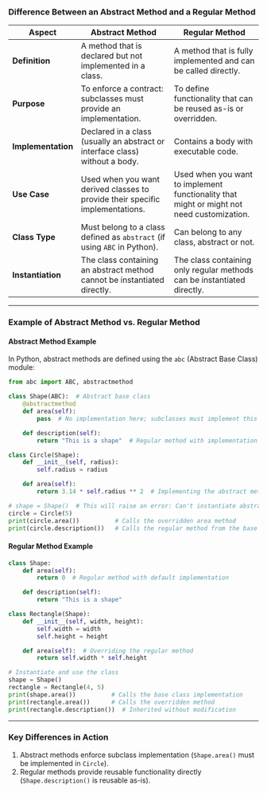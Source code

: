 ### **Difference Between an Abstract Method and a Regular Method**

| **Aspect**                | **Abstract Method**                                                                                      | **Regular Method**                                                                            |
|---------------------------|----------------------------------------------------------------------------------------------------------|---------------------------------------------------------------------------------------------|
| **Definition**            | A method that is declared but not implemented in a class.                                               | A method that is fully implemented and can be called directly.                              |
| **Purpose**               | To enforce a contract: subclasses must provide an implementation.                                       | To define functionality that can be reused as-is or overridden.                            |
| **Implementation**        | Declared in a class (usually an abstract or interface class) without a body.                            | Contains a body with executable code.                                                      |
| **Use Case**              | Used when you want derived classes to provide their specific implementations.                           | Used when you want to implement functionality that might or might not need customization.  |
| **Class Type**            | Must belong to a class defined as `abstract` (if using `ABC` in Python).                                | Can belong to any class, abstract or not.                                                  |
| **Instantiation**         | The class containing an abstract method cannot be instantiated directly.                                | The class containing only regular methods can be instantiated directly.                    |

---

### **Example of Abstract Method vs. Regular Method**

#### Abstract Method Example
In Python, abstract methods are defined using the `abc` (Abstract Base Class) module:

```python
from abc import ABC, abstractmethod

class Shape(ABC):  # Abstract base class
    @abstractmethod
    def area(self):
        pass  # No implementation here; subclasses must implement this

    def description(self):
        return "This is a shape"  # Regular method with implementation

class Circle(Shape):
    def __init__(self, radius):
        self.radius = radius

    def area(self):
        return 3.14 * self.radius ** 2  # Implementing the abstract method

# shape = Shape()  # This will raise an error: Can't instantiate abstract class
circle = Circle(5)
print(circle.area())          # Calls the overridden area method
print(circle.description())   # Calls the regular method from the base class
```

#### Regular Method Example
```python
class Shape:
    def area(self):
        return 0  # Regular method with default implementation

    def description(self):
        return "This is a shape"

class Rectangle(Shape):
    def __init__(self, width, height):
        self.width = width
        self.height = height

    def area(self):  # Overriding the regular method
        return self.width * self.height

# Instantiate and use the class
shape = Shape()
rectangle = Rectangle(4, 5)
print(shape.area())          # Calls the base class implementation
print(rectangle.area())      # Calls the overridden method
print(rectangle.description())  # Inherited without modification
```

---

### **Key Differences in Action**
1. Abstract methods enforce subclass implementation (`Shape.area()` must be implemented in `Circle`).
2. Regular methods provide reusable functionality directly (`Shape.description()` is reusable as-is).